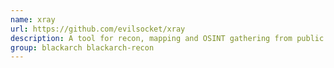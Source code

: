```yaml
---
name: xray
url: https://github.com/evilsocket/xray
description: A tool for recon, mapping and OSINT gathering from public networks.
group: blackarch blackarch-recon
---
```

